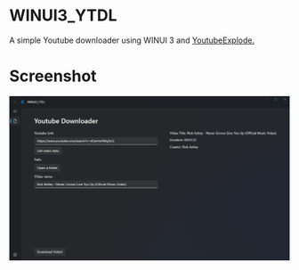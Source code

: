 # WINUI3_YTDL

A simple Youtube downloader using WINUI 3 and [YoutubeExplode.](https://github.com/Tyrrrz/YoutubeExplode)
# Screenshot
![Screenshot](https://github.com/Legetzu/WINUI-3-YouTube-DL/blob/master/Screenshot.png "Screenshot from the app")
